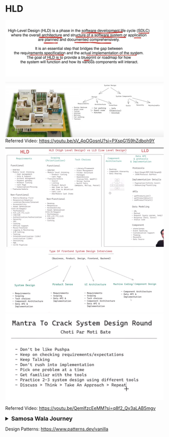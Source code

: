 # HLD

![img.png](img.png) 

![img_13.png](img_13.png)
Referred Video: https://youtu.be/sV_4pOGosnU?si=PXspG159hZdboh9Y

![hld1.png](images/hld1.png)
![hld2.png](images/hld2.png)
![hld3.png](images/hld3.png)

Referred Video: https://youtu.be/QemIfzcEeMM?si=q8f2_Qy3aLAB5mgv

<details >
 <summary style="font-size: large; font-weight: bold">Samosa Wala Journey</summary>

![img_1.png](img_1.png)
![img_2.png](img_2.png)
![img_3.png](img_3.png)
![img_4.png](img_4.png)
![img_5.png](img_5.png)
![img_6.png](img_6.png)
![img_7.png](img_7.png)
![img_8.png](img_8.png)
![img_9.png](img_9.png)
![img_10.png](img_10.png)
![img_11.png](img_11.png)
![img_12.png](img_12.png)

Referred Video: https://youtu.be/44mOnnt5pic?si=4Kujw-bc-teDK2dP
</details>

Design Patterns: https://www.patterns.dev/vanilla
